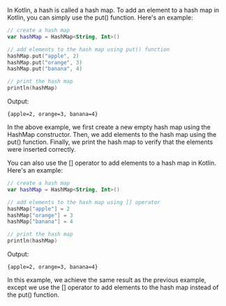 In Kotlin, a hash is called a hash map. To add an element to a hash map in Kotlin, you can simply use the put() function. Here's an example:

```kotlin
// create a hash map
var hashMap = HashMap<String, Int>()

// add elements to the hash map using put() function
hashMap.put("apple", 2)
hashMap.put("orange", 3)
hashMap.put("banana", 4)

// print the hash map
println(hashMap)
```

Output:
```
{apple=2, orange=3, banana=4}
```

In the above example, we first create a new empty hash map using the HashMap constructor. Then, we add elements to the hash map using the put() function. Finally, we print the hash map to verify that the elements were inserted correctly.

You can also use the [] operator to add elements to a hash map in Kotlin. Here's an example:

```kotlin
// create a hash map
var hashMap = HashMap<String, Int>()

// add elements to the hash map using [] operator
hashMap["apple"] = 2
hashMap["orange"] = 3
hashMap["banana"] = 4

// print the hash map
println(hashMap)
```

Output:
```
{apple=2, orange=3, banana=4}
```

In this example, we achieve the same result as the previous example, except we use the [] operator to add elements to the hash map instead of the put() function.